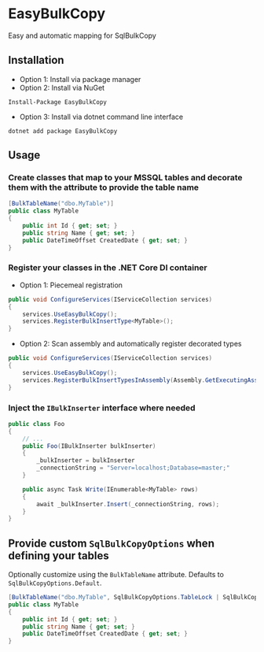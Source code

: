 # EasyBulkCopy
Easy and automatic mapping for SqlBulkCopy

## Installation
- Option 1: Install via package manager
- Option 2: Install via NuGet
```
Install-Package EasyBulkCopy
```
- Option 3: Install via dotnet command line interface
```
dotnet add package EasyBulkCopy
```

## Usage
### Create classes that map to your MSSQL tables and decorate them with the attribute to provide the table name
```csharp
[BulkTableName("dbo.MyTable")]
public class MyTable
{
    public int Id { get; set; }
    public string Name { get; set; }
    public DateTimeOffset CreatedDate { get; set; }
}
```

### Register your classes in the .NET Core DI container
- Option 1: Piecemeal registration
```csharp
public void ConfigureServices(IServiceCollection services)
{
    services.UseEasyBulkCopy();
    services.RegisterBulkInsertType<MyTable>();
}
```

- Option 2: Scan assembly and automatically register decorated types
```csharp
public void ConfigureServices(IServiceCollection services)
{
    services.UseEasyBulkCopy();
    services.RegisterBulkInsertTypesInAssembly(Assembly.GetExecutingAssembly());
}
```

### Inject the `IBulkInserter` interface where needed
```csharp
public class Foo
{
    // ...
    public Foo(IBulkInserter bulkInserter)
    {
        _bulkInserter = bulkInserter
        _connectionString = "Server=localhost;Database=master;"
    }

    public async Task Write(IEnumerable<MyTable> rows)
    {
        await _bulkInserter.Insert(_connectionString, rows);
    }
}
```

## Provide custom `SqlBulkCopyOptions` when defining your tables
Optionally customize using the `BulkTableName` attribute. Defaults to `SqlBulkCopyOptions.Default`.

```csharp
[BulkTableName("dbo.MyTable", SqlBulkCopyOptions.TableLock | SqlBulkCopyOptions.KeepIdentity)]
public class MyTable
{
    public int Id { get; set; }
    public string Name { get; set; }
    public DateTimeOffset CreatedDate { get; set; }
}
```
